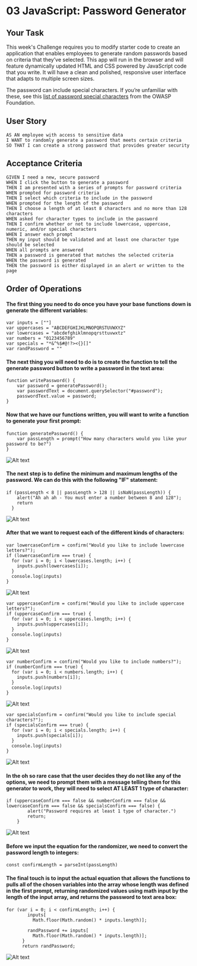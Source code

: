 # 03 JavaScript: Password Generator

## Your Task

This week's Challenge requires you to modify starter code to create an application that enables employees to generate random passwords based on criteria that they’ve selected. This app will run in the browser and will feature dynamically updated HTML and CSS powered by JavaScript code that you write. It will have a clean and polished, responsive user interface that adapts to multiple screen sizes.

The password can include special characters. If you’re unfamiliar with these, see this [list of password special characters](https://www.owasp.org/index.php/Password_special_characters) from the OWASP Foundation.

## User Story

```
AS AN employee with access to sensitive data
I WANT to randomly generate a password that meets certain criteria
SO THAT I can create a strong password that provides greater security
```

## Acceptance Criteria

```
GIVEN I need a new, secure password
WHEN I click the button to generate a password
THEN I am presented with a series of prompts for password criteria
WHEN prompted for password criteria
THEN I select which criteria to include in the password
WHEN prompted for the length of the password
THEN I choose a length of at least 8 characters and no more than 128 characters
WHEN asked for character types to include in the password
THEN I confirm whether or not to include lowercase, uppercase, numeric, and/or special characters
WHEN I answer each prompt
THEN my input should be validated and at least one character type should be selected
WHEN all prompts are answered
THEN a password is generated that matches the selected criteria
WHEN the password is generated
THEN the password is either displayed in an alert or written to the page
```

## Order of Operations

#### The first thing you need to do once you have your base functions down is generate the different variables:
```
var inputs = [""]
var uppercases = "ABCDEFGHIJKLMNOPQRSTUVWXYZ"
var lowercases = "abcdefghiklmnopqrsttuvwxtz"
var numbers = "0123456789"
var specials = "*&^%$#@!?><{}[]"
var randPassword = ""
```

#### The next thing you will need to do is to create the function to tell the generate password button to write a password in the text area:
```
function writePassword() {
    var password = generatePassword();
    var passwordText = document.querySelector("#password");
    passwordText.value = password;
}
```

#### Now that we have our functions written, you will want to write a function to generate your first prompt:
```
function generatePassword() {
    var passLength = prompt("How many characters would you like your password to be?")
}
```
![Alt text](image.png)

#### The next step is to define the minimum and maximum lengths of the password. We can do this with the following "IF" statement:
```
if (passLength < 8 || passLength > 128 || isNaN(passLength)) {
    alert("Ah ah ah - You must enter a number between 8 and 128");
    return
  }
```
![Alt text](image-2.png)

#### After that we want to request each of the different kinds of characters:
  ```
  var lowercaseConfirm = confirm("Would you like to include lowercase letters?");
  if (lowercaseConfirm === true) {
    for (var i = 0; i < lowercases.length; i++) {
      inputs.push(lowercases[i]);
    }
    console.log(inputs)
  }
  ```
  ![Alt text](image-3.png)
  ```
  var uppercaseConfirm = confirm("Would you like to include uppercase letters?");
  if (uppercaseConfirm === true) {
    for (var i = 0; i < uppercases.length; i++) {
      inputs.push(uppercases[i]);
    }
    console.log(inputs)
  }
  ```
  ![Alt text](image-4.png)
  ```
  var numberConfirm = confirm("Would you like to include numbers?");
  if (numberConfirm === true) {
    for (var i = 0; i < numbers.length; i++) {
      inputs.push(numbers[i]);
    }
    console.log(inputs)
  }
  ```
  ![Alt text](image-5.png)
  ```
  var specialsConfirm = confirm("Would you like to include special characters?");
  if (specialsConfirm === true) {
    for (var i = 0; i < specials.length; i++) {
      inputs.push(specials[i]);
    }
    console.log(inputs)
  }
  ```
  ![Alt text](image-6.png)

#### In the oh so rare case that the user decides they do not like any of the options, we need to prompt them with a message telling them for this generator to work, they will need to select AT LEAST 1 type of character:
```
if (uppercaseConfirm === false && numberConfirm === false && lowercaseConfirm === false && specialsConfirm === false) {
        alert("Password requires at least 1 type of character.")
        return;
    }
```
![Alt text](image-7.png)

#### Before we input the equation for the randomizer, we need to convert the password length to integers:
```
const confirmLength = parseInt(passLength)
```

#### The final touch is to input the actual equation that allows the functions to pulls all of the chosen variables into the array whose length was defined in the first prompt, returning randomized values using math input by the length of the input array, and returns the password to text area box:
```
for (var i = 0; i < confirmLength; i++) {
        inputs[
          Math.floor(Math.random() * inputs.length)];
    
        randPassword += inputs[
          Math.floor(Math.random() * inputs.length)];
      }
      return randPassword;
```
![Alt text](image-8.png)
